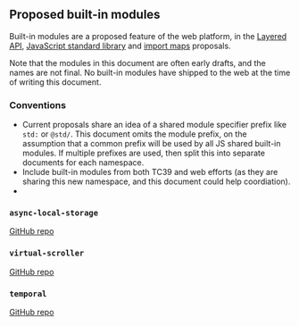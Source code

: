 ## Proposed built-in modules

Built-in modules are a proposed feature of the web platform, in the [Layered API](https://github.com/drufball/layered-apis), [JavaScript standard library](http://github.com/tc39/proposal-javascript-standard-library/) and [import maps](https://github.com/domenic/import-maps) proposals.

Note that the modules in this document are often early drafts, and the names are not final. No built-in modules have shipped to the web at the time of writing this document.

### Conventions

- Current proposals share an idea of a shared module specifier prefix like `std:` or `@std/`. This document omits the module prefix, on the assumption that a common prefix will be used by all JS shared built-in modules. If multiple prefixes are used, then split this into separate documents for each namespace.
- Include built-in modules from both TC39 and web efforts (as they are sharing this new namespace, and this document could help coordiation).
- 

### `async-local-storage`

[GitHub repo](https://github.com/domenic/async-local-storage)

### `virtual-scroller`

[GitHub repo](https://github.com/valdrinkoshi/virtual-scroller)

### `temporal`

[GitHub repo](https://github.com/tc39/proposal-temporal)
